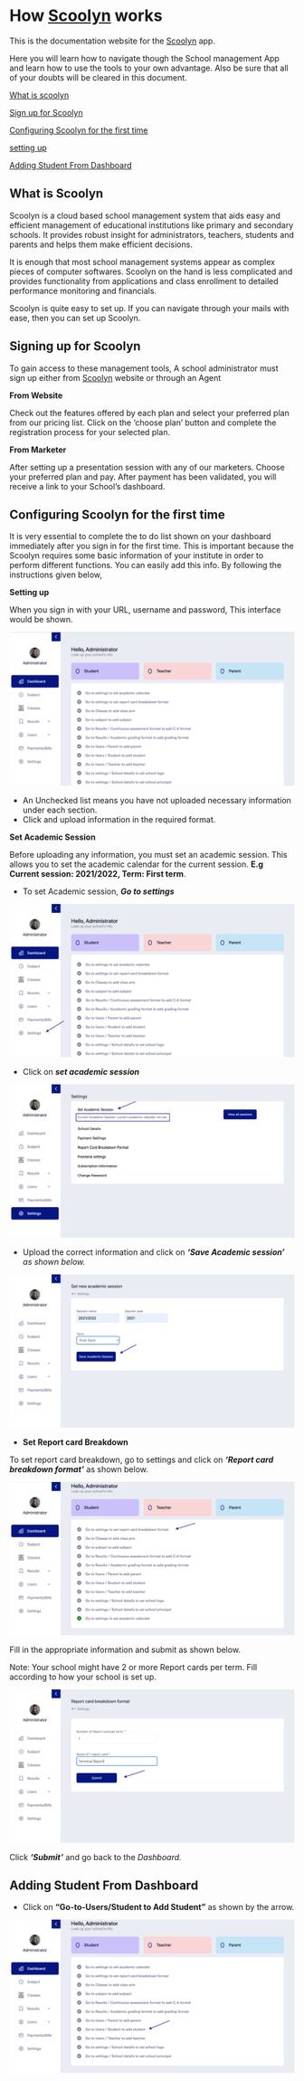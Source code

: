 # How [Scoolyn](https://scoolyn.com) works

This is the documentation website for the [Scoolyn](https://scoolyn.com) app. 

Here you will learn how to navigate though the School management App and learn how to use the tools to your own advantage. Also be sure that all of your doubts will be cleared in this document.

[What is scoolyn](#WhatisScoolyn)  

[Sign up for Scoolyn](#signingUpForScoolyn)

[Configuring Scoolyn for the first time](#ConfiguringScoolynforthefirsttime) 

[setting up](#Settingup)

[Adding Student From Dashboard](#AddingStudentFromDashboard) 


 
<a name="WhatisScoolyn"> **What is Scoolyn** </a>
---


Scoolyn is a cloud based school management system that aids easy and efficient management of educational institutions like primary and secondary schools. It provides robust insight for administrators, teachers, students and parents and helps them make efficient decisions.
 
It is enough that most school management systems appear as complex pieces of computer softwares. Scoolyn on the hand is less complicated and provides functionality from applications and class enrollment to detailed performance monitoring and financials.
 
Scoolyn is quite easy to set up. If you can navigate through your mails with ease, then you can set up Scoolyn.


<a name="signingUpForScoolyn"> **Signing up for Scoolyn** </a>
---

To gain access to these management tools, A school administrator must sign up either from [Scoolyn](https://scoolyn.com) website or through an Agent

**From Website** 

Check out the features offered by each plan and select your preferred plan from our pricing list. Click on the ‘choose plan’ button and complete the registration process for your selected plan.

**From Marketer** 

After setting up a presentation session with any of our marketers. Choose your preferred plan and pay. After payment has been validated, you will receive a link to your School’s dashboard. 



<a name="ConfiguringScoolynforthefirsttime"> **Configuring Scoolyn for the first time** </a> 
---

It is very essential to complete the to do list shown on your dashboard immediately after you sign in for the first time. This is important because the Scoolyn requires some basic information of your institute in order to perform different functions. You can easily add this info. By following the instructions given below,

<a name="Settingup"> **Setting up** </a>

When you sign in with your URL, username and password, This interface would be shown.

![Image has a dashboard in it](https://github.com/digikraaft/docs.scoolyn.com/blob/emma/Scoonlyn%20Dashboard%20To-do%20list.png) 

- An Unchecked list means you have not uploaded necessary information under each section. 
- Click and upload information in the required format.


 <a name="SetAcademicSession"> **Set Academic Session** </a>

Before uploading any information, you must set an academic session. This allows you to set the academic calendar for the current session. **E.g Current session: 2021/2022, Term: First term**.



- To set Academic session, _**Go to settings**_
 

![Image has an arrow in it](https://github.com/digikraaft/docs.scoolyn.com/blob/emma/Settings.png)

- Click on _**set academic session**_

![Image has a dashboard in it](https://github.com/digikraaft/docs.scoolyn.com/blob/emma/Set%20Academic%20Session.png) 

- Upload the correct information and click on _**‘Save Academic session’** as shown below._

![image has an arrow in it](https://github.com/digikraaft/docs.scoolyn.com/blob/emma/Save%20academic%20Session.png) 

- **Set Report card Breakdown**

To set report card breakdown, go to settings and click on _**‘Report card breakdown format’**_ as shown below. 

![image has an arrow](https://github.com/digikraaft/docs.scoolyn.com/blob/emma/Set%20report%20card%20breakdown%20format.png) 

Fill in the appropriate information and submit as shown below. 

Note: Your school might have 2 or more Report cards per term. Fill according to how your school is set up. 

![image has an arrow](https://github.com/digikraaft/docs.scoolyn.com/blob/emma/Screenshot%202021-10-21%20at%2001.49.16.png)

Click _**‘Submit’**_ and go back to the *Dashboard.*


<a name="AddingStudentFromDashboard"> **Adding Student From Dashboard** <a/>
---
- Click on **“Go-to-Users/Student to Add Student”** as shown by the arrow. 

 ![Image has an arrow](https://github.com/digikraaft/docs.scoolyn.com/blob/emma/Add%20Student%201.png) 





